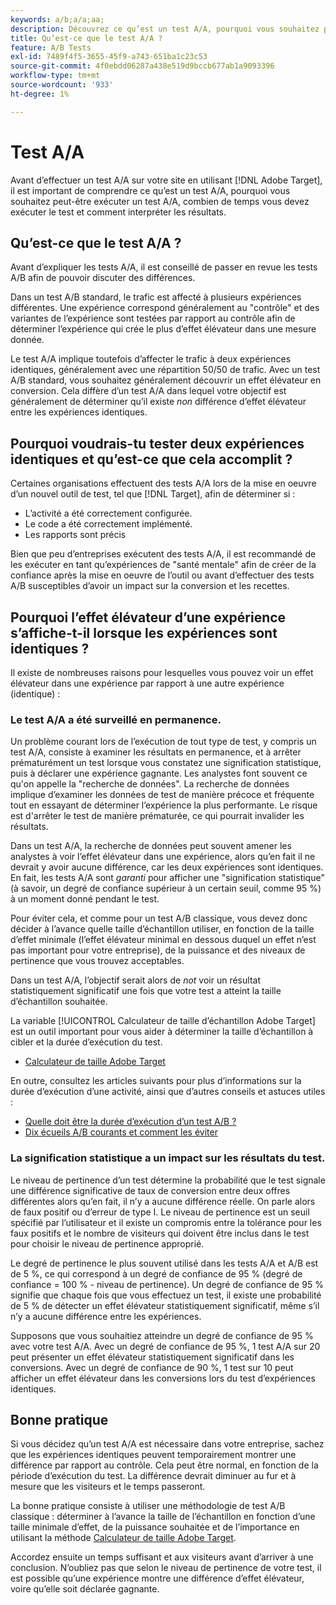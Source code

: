 ```yaml
---
keywords: a/b;a/a;aa;
description: Découvrez ce qu’est un test A/A, pourquoi vous souhaitez peut-être exécuter un test A/A, combien de temps vous devez exécuter le test et comment interpréter les résultats.
title: Qu’est-ce que le test A/A ?
feature: A/B Tests
exl-id: 7489f4f5-3655-45f9-a743-651ba1c23c53
source-git-commit: 4f0ebdd06287a438e519d9bccb677ab1a9093396
workflow-type: tm+mt
source-wordcount: '933'
ht-degree: 1%

---
```


# Test A/A

Avant d’effectuer un test A/A sur votre site en utilisant [!DNL Adobe Target], il est important de comprendre ce qu’est un test A/A, pourquoi vous souhaitez peut-être exécuter un test A/A, combien de temps vous devez exécuter le test et comment interpréter les résultats.

## Qu’est-ce que le test A/A ?

Avant d’expliquer les tests A/A, il est conseillé de passer en revue les tests A/B afin de pouvoir discuter des différences.

Dans un test A/B standard, le trafic est affecté à plusieurs expériences différentes. Une expérience correspond généralement au &quot;contrôle&quot; et des variantes de l’expérience sont testées par rapport au contrôle afin de déterminer l’expérience qui crée le plus d’effet élévateur dans une mesure donnée.

Le test A/A implique toutefois d’affecter le trafic à deux expériences identiques, généralement avec une répartition 50/50 de trafic. Avec un test A/B standard, vous souhaitez généralement découvrir un effet élévateur en conversion. Cela diffère d’un test A/A dans lequel votre objectif est généralement de déterminer qu’il existe *non* différence d’effet élévateur entre les expériences identiques.

## Pourquoi voudrais-tu tester deux expériences identiques et qu’est-ce que cela accomplit ?

Certaines organisations effectuent des tests A/A lors de la mise en oeuvre d’un nouvel outil de test, tel que [!DNL Target], afin de déterminer si :

* L’activité a été correctement configurée.
* Le code a été correctement implémenté.
* Les rapports sont précis

Bien que peu d’entreprises exécutent des tests A/A, il est recommandé de les exécuter en tant qu’expériences de &quot;santé mentale&quot; afin de créer de la confiance après la mise en oeuvre de l’outil ou avant d’effectuer des tests A/B susceptibles d’avoir un impact sur la conversion et les recettes.

## Pourquoi l’effet élévateur d’une expérience s’affiche-t-il lorsque les expériences sont identiques ?

Il existe de nombreuses raisons pour lesquelles vous pouvez voir un effet élévateur dans une expérience par rapport à une autre expérience (identique) :

### Le test A/A a été surveillé en permanence.

Un problème courant lors de l’exécution de tout type de test, y compris un test A/A, consiste à examiner les résultats en permanence, et à arrêter prématurément un test lorsque vous constatez une signification statistique, puis à déclarer une expérience gagnante. Les analystes font souvent ce qu&#39;on appelle la &quot;recherche de données&quot;. La recherche de données implique d’examiner les données de test de manière précoce et fréquente tout en essayant de déterminer l’expérience la plus performante. Le risque est d&#39;arrêter le test de manière prématurée, ce qui pourrait invalider les résultats.

Dans un test A/A, la recherche de données peut souvent amener les analystes à voir l’effet élévateur dans une expérience, alors qu’en fait il ne devrait y avoir aucune différence, car les deux expériences sont identiques. En fait, les tests A/A sont *garanti* pour afficher une &quot;signification statistique&quot; (à savoir, un degré de confiance supérieur à un certain seuil, comme 95 %) à un moment donné pendant le test.

Pour éviter cela, et comme pour un test A/B classique, vous devez donc décider à l’avance quelle taille d’échantillon utiliser, en fonction de la taille d’effet minimale (l’effet élévateur minimal en dessous duquel un effet n’est pas important pour votre entreprise), de la puissance et des niveaux de pertinence que vous trouvez acceptables.

Dans un test A/A, l’objectif serait alors de *not* voir un résultat statistiquement significatif une fois que votre test a atteint la taille d’échantillon souhaitée.

La variable [!UICONTROL Calculateur de taille d’échantillon Adobe Target] est un outil important pour vous aider à déterminer la taille d’échantillon à cibler et la durée d’exécution du test.

* [Calculateur de taille Adobe Target](/help/main/c-activities/t-test-ab/sample-size-determination.md#section_6B8725BD704C4AFE939EF2A6B6E834E6)

En outre, consultez les articles suivants pour plus d’informations sur la durée d’exécution d’une activité, ainsi que d’autres conseils et astuces utiles :

* [Quelle doit être la durée d’exécution d’un test A/B ?](/help/main/c-activities/t-test-ab/sample-size-determination.md)
* [Dix écueils A/B courants et comment les éviter](/help/main/c-activities/t-test-ab/common-ab-testing-pitfalls.md)

### La signification statistique a un impact sur les résultats du test.

Le niveau de pertinence d’un test détermine la probabilité que le test signale une différence significative de taux de conversion entre deux offres différentes alors qu’en fait, il n’y a aucune différence réelle. On parle alors de faux positif ou d’erreur de type I. Le niveau de pertinence est un seuil spécifié par l’utilisateur et il existe un compromis entre la tolérance pour les faux positifs et le nombre de visiteurs qui doivent être inclus dans le test pour choisir le niveau de pertinence approprié.

Le degré de pertinence le plus souvent utilisé dans les tests A/A et A/B est de 5 %, ce qui correspond à un degré de confiance de 95 % (degré de confiance = 100 % - niveau de pertinence). Un degré de confiance de 95 % signifie que chaque fois que vous effectuez un test, il existe une probabilité de 5 % de détecter un effet élévateur statistiquement significatif, même s’il n’y a aucune différence entre les expériences.

Supposons que vous souhaitiez atteindre un degré de confiance de 95 % avec votre test A/A. Avec un degré de confiance de 95 %, 1 test A/A sur 20 peut présenter un effet élévateur statistiquement significatif dans les conversions. Avec un degré de confiance de 90 %, 1 test sur 10 peut afficher un effet élévateur dans les conversions lors du test d’expériences identiques.

## Bonne pratique

Si vous décidez qu’un test A/A est nécessaire dans votre entreprise, sachez que les expériences identiques peuvent temporairement montrer une différence par rapport au contrôle. Cela peut être normal, en fonction de la période d’exécution du test. La différence devrait diminuer au fur et à mesure que les visiteurs et le temps passeront.

La bonne pratique consiste à utiliser une méthodologie de test A/B classique : déterminer à l’avance la taille de l’échantillon en fonction d’une taille minimale d’effet, de la puissance souhaitée et de l’importance en utilisant la méthode [Calculateur de taille Adobe Target](/help/main/c-activities/t-test-ab/sample-size-determination.md#section_6B8725BD704C4AFE939EF2A6B6E834E6).

Accordez ensuite un temps suffisant et aux visiteurs avant d’arriver à une conclusion. N’oubliez pas que selon le niveau de pertinence de votre test, il est possible qu’une expérience montre une différence d’effet élévateur, voire qu’elle soit déclarée gagnante.
